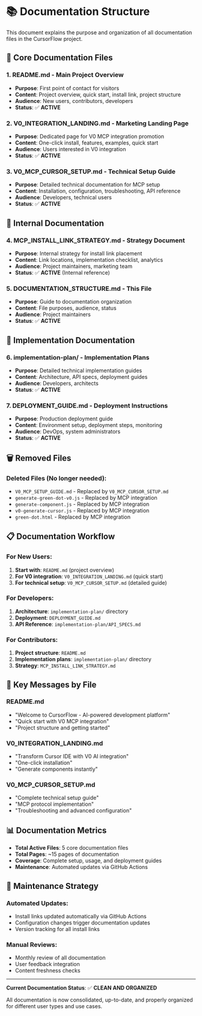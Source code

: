 # 📚 Documentation Structure

This document explains the purpose and organization of all documentation files in the CursorFlow project.

## 🎯 **Core Documentation Files**

### **1. README.md** - Main Project Overview
- **Purpose**: First point of contact for visitors
- **Content**: Project overview, quick start, install link, project structure
- **Audience**: New users, contributors, developers
- **Status**: ✅ **ACTIVE**

### **2. V0_INTEGRATION_LANDING.md** - Marketing Landing Page
- **Purpose**: Dedicated page for V0 MCP integration promotion
- **Content**: One-click install, features, examples, quick start
- **Audience**: Users interested in V0 integration
- **Status**: ✅ **ACTIVE**

### **3. V0_MCP_CURSOR_SETUP.md** - Technical Setup Guide
- **Purpose**: Detailed technical documentation for MCP setup
- **Content**: Installation, configuration, troubleshooting, API reference
- **Audience**: Developers, technical users
- **Status**: ✅ **ACTIVE**

## 🔧 **Internal Documentation**

### **4. MCP_INSTALL_LINK_STRATEGY.md** - Strategy Document
- **Purpose**: Internal strategy for install link placement
- **Content**: Link locations, implementation checklist, analytics
- **Audience**: Project maintainers, marketing team
- **Status**: ✅ **ACTIVE** (Internal reference)

### **5. DOCUMENTATION_STRUCTURE.md** - This File
- **Purpose**: Guide to documentation organization
- **Content**: File purposes, audience, status
- **Audience**: Project maintainers
- **Status**: ✅ **ACTIVE**

## 📁 **Implementation Documentation**

### **6. implementation-plan/** - Implementation Plans
- **Purpose**: Detailed technical implementation guides
- **Content**: Architecture, API specs, deployment guides
- **Audience**: Developers, architects
- **Status**: ✅ **ACTIVE**

### **7. DEPLOYMENT_GUIDE.md** - Deployment Instructions
- **Purpose**: Production deployment guide
- **Content**: Environment setup, deployment steps, monitoring
- **Audience**: DevOps, system administrators
- **Status**: ✅ **ACTIVE**

## 🗑️ **Removed Files**

### **Deleted Files** (No longer needed):
- `V0_MCP_SETUP_GUIDE.md` - Replaced by `V0_MCP_CURSOR_SETUP.md`
- `generate-green-dot-v0.js` - Replaced by MCP integration
- `generate-component.js` - Replaced by MCP integration
- `v0-generate-cursor.js` - Replaced by MCP integration
- `green-dot.html` - Replaced by MCP integration

## 📋 **Documentation Workflow**

### **For New Users:**
1. **Start with**: `README.md` (project overview)
2. **For V0 integration**: `V0_INTEGRATION_LANDING.md` (quick start)
3. **For technical setup**: `V0_MCP_CURSOR_SETUP.md` (detailed guide)

### **For Developers:**
1. **Architecture**: `implementation-plan/` directory
2. **Deployment**: `DEPLOYMENT_GUIDE.md`
3. **API Reference**: `implementation-plan/API_SPECS.md`

### **For Contributors:**
1. **Project structure**: `README.md`
2. **Implementation plans**: `implementation-plan/` directory
3. **Strategy**: `MCP_INSTALL_LINK_STRATEGY.md`

## 🎯 **Key Messages by File**

### **README.md**
- "Welcome to CursorFlow - AI-powered development platform"
- "Quick start with V0 MCP integration"
- "Project structure and getting started"

### **V0_INTEGRATION_LANDING.md**
- "Transform Cursor IDE with V0 AI integration"
- "One-click installation"
- "Generate components instantly"

### **V0_MCP_CURSOR_SETUP.md**
- "Complete technical setup guide"
- "MCP protocol implementation"
- "Troubleshooting and advanced configuration"

## 📊 **Documentation Metrics**

- **Total Active Files**: 5 core documentation files
- **Total Pages**: ~15 pages of documentation
- **Coverage**: Complete setup, usage, and deployment guides
- **Maintenance**: Automated updates via GitHub Actions

## 🔄 **Maintenance Strategy**

### **Automated Updates:**
- Install links updated automatically via GitHub Actions
- Configuration changes trigger documentation updates
- Version tracking for all install links

### **Manual Reviews:**
- Monthly review of all documentation
- User feedback integration
- Content freshness checks

---

**Current Documentation Status**: ✅ **CLEAN AND ORGANIZED**

All documentation is now consolidated, up-to-date, and properly organized for different user types and use cases. 